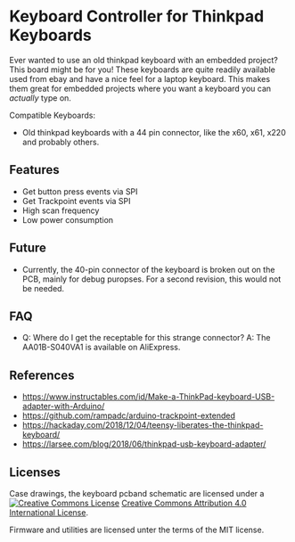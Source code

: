 Keyboard Controller for Thinkpad Keyboards
==========================================

Ever wanted to use an old thinkpad keyboard with an embedded project? This board might be for you!
These keyboards are quite readily available used from ebay and have a nice feel for a laptop keyboard.
This makes them great for embedded projects where you want a keyboard you can *actually* type on.

Compatible Keyboards:

 * Old thinkpad keyboards with a 44 pin connector, like the x60, x61, x220 and probably others.
 
Features
--------

 * Get button press events via SPI
 * Get Trackpoint events via SPI
 * High scan frequency
 * Low power consumption

Future
------

 * Currently, the 40-pin connector of the keyboard is broken out on the PCB, mainly for debug puropses.
   For a second revision, this would not be needed.
 
FAQ
---

* Q: Where do I get the receptable for this strange connector?
  A: The AA01B-S040VA1 is available on AliExpress.


References
----------

* https://www.instructables.com/id/Make-a-ThinkPad-keyboard-USB-adapter-with-Arduino/
* https://github.com/rampadc/arduino-trackpoint-extended
* https://hackaday.com/2018/12/04/teensy-liberates-the-thinkpad-keyboard/
* https://larsee.com/blog/2018/06/thinkpad-usb-keyboard-adapter/

Licenses
--------

Case drawings, the keyboard pcband schematic are licensed under a <a rel="license" href="http://creativecommons.org/licenses/by/4.0/"><img alt="Creative Commons License" style="border-width:0" src="https://i.creativecommons.org/l/by/4.0/80x15.png" /></a> <a rel="license" href="http://creativecommons.org/licenses/by/4.0/">Creative Commons Attribution 4.0 International License</a>.

Firmware and utilities are licensed unter the terms of the MIT license.
